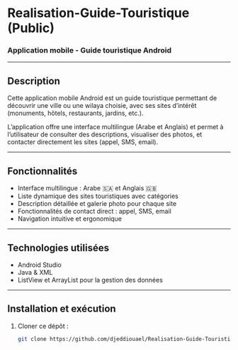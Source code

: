 # Realisation-Guide-Touristique (Public)  
### Application mobile - Guide touristique Android

---

## Description

Cette application mobile Android est un guide touristique permettant de découvrir une ville ou une wilaya choisie, avec ses sites d’intérêt (monuments, hôtels, restaurants, jardins, etc.).

L’application offre une interface multilingue (Arabe et Anglais) et permet à l’utilisateur de consulter des descriptions, visualiser des photos, et contacter directement les sites (appel, SMS, email).

---

## Fonctionnalités

- Interface multilingue : Arabe 🇸🇦 et Anglais 🇬🇧  
- Liste dynamique des sites touristiques avec catégories  
- Description détaillée et galerie photo pour chaque site  
- Fonctionnalités de contact direct : appel, SMS, email  
- Navigation intuitive et ergonomique  

---

## Technologies utilisées

- Android Studio  
- Java & XML  
- ListView et ArrayList pour la gestion des données  

---

## Installation et exécution

1. Cloner ce dépôt :  
   ```bash
   git clone https://github.com/djeddiouael/Realisation-Guide-Touristique
